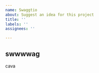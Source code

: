 ```yaml
---
name: Swaggtio
about: Suggest an idea for this project
title: ''
labels: ''
assignees: ''

---
```


## swwwwag

cava